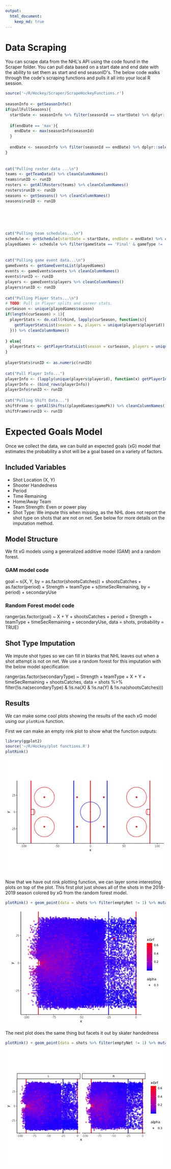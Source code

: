 ```yaml
---
output: 
  html_document:
    keep_md: true
---
```


# Data Scraping
You can scrape data from the NHL's API using the code found in the Scraper folder. You can pull data based on a start date and end date with the ability to set them as start and end seasonID's. The below code walks through the code's scraping functions and pulls it all into your local R session. 


```r
source('~/R/Hockey/Scraper/ScrapeHockeyFunctions.r')

seasonInfo <- getSeasonInfo()
if(pullFullSeasons){
  startDate <- seasonInfo %>% filter(seasonId == startDate) %>% dplyr::select(regularSeasonStartDate) %>% unlist()
  
  if(endDate == 'max'){
    endDate <- max(seasonInfo$seasonId)
  } 
  
  endDate <- seasonInfo %>% filter(seasonId == endDate) %>% dplyr::select(seasonEndDate) %>% unlist()
}


cat("Pulling roster data ...\n")
teams <- getTeamData() %>% cleanColumnNames()
teams$runID <- runID
rosters <- getAllRosters(teams) %>% cleanColumnNames()
rosters$runID <- runID
seasons <- getSeasons() %>% cleanColumnNames()
seasons$runID <- runID





cat("Pulling team schedules...\n")
schedule <- getSchedule(startDate = startDate, endDate = endDate) %>% cleanColumnNames()
playedGames <- schedule %>% filter(gameState == 'Final' & gameType != 'PR')


cat("Pulling game event data...\n")
gameEvents <- getGameEventsList(playedGames) 
events <- gameEvents$events %>% cleanColumnNames()
events$runID <- runID
players <- gameEvents$players %>% cleanColumnNames()
players$runID <- runID

cat("Pulling Player Stats...\n")
# TODO: Pull in Player splits and career stats. 
curSeason <- unique(playedGames$season)
if(length(curSeason) > 1){
  playerStats <- do.call(rbind, lapply(curSeason, function(s){
    getPlayerStatsList(season = s, players = unique(players$playerid))  
  })) %>% cleanColumnNames()
  
} else{
  playerStats <- getPlayerStatsList(season = curSeason, players = unique(players$playerid)) %>% cleanColumnNames()
}

playerStats$runID <- as.numeric(runID)

cat("Pull Player Info...")
playerInfo <- (lapply(unique(players$playerid), function(x) getPlayerInfo(x)))
playerInfo <- (bind_rows(playerInfo))
playerInfo$runID <- runID

cat("Pulling Shift Data...")
shiftFrame <- getAllShifts((playedGames$gamePk)) %>% cleanColumnNames() 
shiftFrame$runID <- runID
```


# Expected Goals Model



Once we collect the data, we can build an expected goals (xG) model that estimates the probability a shot will be a goal based on a variety of factors. 

## Included Variables
* Shot Location (X, Y)
* Shooter Handedness
* Period
* Time Remaining
* Home/Away Team
* Team  Strength: Even or power play
* Shot Type: We impute this when missing, as the NHL does not report the shot type on shots that are not on net. See below for more details on the imputation method.


## Model Structure
We fit xG models using a generalized additive model (GAM) and a random forest.

### GAM model code 
goal ~ s(X, Y, by = as.factor(shootsCatches)) + shootsCatches + 
    as.factor(period) + Strength + teamType + s(timeSecRemaining, 
    by = period) + secondaryUse

### Random Forest model code
ranger(as.factor(goal) ~ X + Y + shootsCatches + period + Strength + 
    teamType + timeSecRemaining + secondaryUse, data = shots, 
    probability = TRUE)


## Shot Type Imputation
We impute shot types so we can fill in blanks that NHL leaves out when a shot attempt is not on net. We use a random forest for this imputation with the below model specification:

ranger(as.factor(secondaryType) ~ Strength + teamType + X + Y + 
    timeSecRemaining + shootsCatches, data = shots %>% filter(!is.na(secondaryType) & 
    !is.na(X) & !is.na(Y) & !is.na(shootsCatches)))

## Results

We can make some cool plots showing the results of the each xG model using our `plotRink` function.

First we can make an empty rink plot to show what the function outputs:

```r
library(ggplot2)
source('~/R/Hockey/plot functions.R')
plotRink()
```

![](README_files/figure-html/unnamed-chunk-6-1.png)<!-- -->

Now that we have out rink plotting function, we can layer some interesting plots on top of the plot. This first plot just shows all of the shots in the 2018-2019 season colored by xG from the random forest model.




```r
plotRink() + geom_point(data = shots %>% filter(emptyNet != 1) %>% mutate(goal = event == 'Goal'), aes(x = X, y = Y, colour = xGrf, alpha = .3)) + scale_color_gradient(low = 'blue', high = 'red') + xlim(-100, 0)
```

![](README_files/figure-html/unnamed-chunk-8-1.png)<!-- -->

The next plot does the same thing but facets it out by skater handedness


```r
plotRink() + geom_point(data = shots %>% filter(emptyNet != 1) %>% mutate(goal = event == 'Goal'), aes(x = X, y = Y, colour = xGrf, alpha = .3)) + scale_color_gradient(low = 'blue', high = 'red') + xlim(-100, 0) + facet_wrap(~shootsCatches)
```

![](README_files/figure-html/unnamed-chunk-9-1.png)<!-- -->
